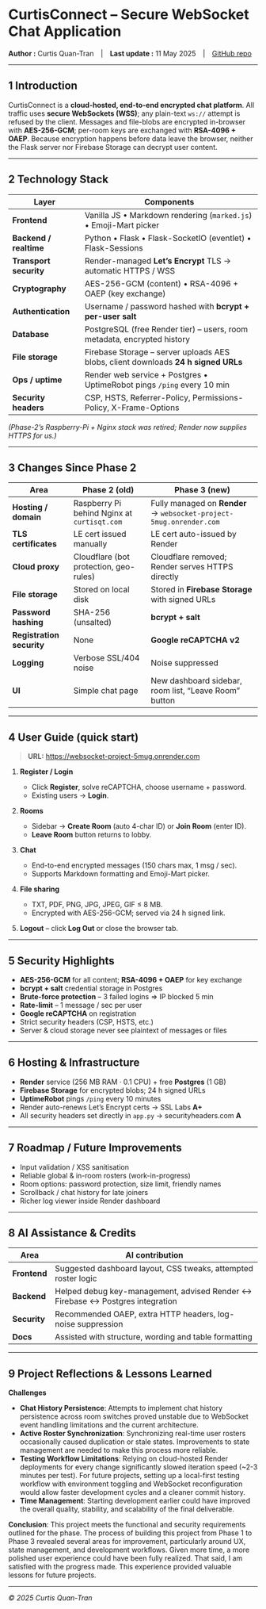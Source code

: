 # CurtisConnect – Secure WebSocket Chat Application  
**Author :** Curtis Quan-Tran | **Last update :** 11 May 2025 | [GitHub repo](https://github.com/curtisqt30/websocket-project)

---

## 1  Introduction  

CurtisConnect is a **cloud-hosted, end-to-end encrypted chat platform**. All traffic uses **secure WebSockets (WSS)**; any plain-text `ws://` attempt is refused by the client.  Messages and file-blobs are encrypted in-browser with **AES-256-GCM**; per-room keys are exchanged with **RSA-4096 + OAEP**. Because encryption happens before data leave the browser, neither the Flask server nor Firebase Storage can decrypt user content.

---

## 2  Technology Stack  

| Layer | Components |
|-------|------------|
| **Frontend** | Vanilla JS • Markdown rendering (`marked.js`) • Emoji-Mart picker |
| **Backend / realtime** | Python • Flask • Flask-SocketIO (eventlet) • Flask-Sessions |
| **Transport security** | Render-managed **Let’s Encrypt** TLS → automatic HTTPS / WSS |
| **Cryptography** | AES-256-GCM (content) • RSA-4096 + OAEP (key exchange) |
| **Authentication** | Username / password hashed with **bcrypt + per-user salt** |
| **Database** | PostgreSQL (free Render tier) – users, room metadata, encrypted history |
| **File storage** | Firebase Storage – server uploads AES blobs, client downloads **24 h signed URLs** |
| **Ops / uptime** | Render web service + Postgres • UptimeRobot pings `/ping` every 10 min |
| **Security headers** | CSP, HSTS, Referrer-Policy, Permissions-Policy, X-Frame-Options |

*(Phase-2’s Raspberry-Pi + Nginx stack was retired; Render now supplies HTTPS for us.)*

---

## 3  Changes Since Phase 2  

| Area | Phase 2 (old) | Phase 3 (new) |
|------|---------------|---------------|
| **Hosting / domain** | Raspberry Pi behind Nginx at `curtisqt.com` | Fully managed on **Render** → `websocket-project-5mug.onrender.com` |
| **TLS certificates** | LE cert issued manually | LE cert auto-issued by Render |
| **Cloud proxy** | Cloudflare (bot protection, geo-rules) | Cloudflare removed; Render serves HTTPS directly |
| **File storage** | Stored on local disk | Stored in **Firebase Storage** with signed URLs |
| **Password hashing** | SHA-256 (unsalted) | **bcrypt + salt** |
| **Registration security** | None | **Google reCAPTCHA v2** |
| **Logging** | Verbose SSL/404 noise | Noise suppressed |
| **UI** | Simple chat page | New dashboard sidebar, room list, “Leave Room” button |

--- 

## 4  User Guide (quick start)

> **URL:** <https://websocket-project-5mug.onrender.com>

1. **Register / Login**  
   * Click **Register**, solve reCAPTCHA, choose username + password.  
   * Existing users → **Login**.

2. **Rooms**  
   * Sidebar → **Create Room** (auto 4-char ID) or **Join Room** (enter ID).  
   * **Leave Room** button returns to lobby.

3. **Chat**  
   * End-to-end encrypted messages (150 chars max, 1 msg / sec).  
   * Supports Markdown formatting and Emoji-Mart picker.

4. **File sharing**  
   * TXT, PDF, PNG, JPG, JPEG, GIF ≤ 8 MB.  
   * Encrypted with AES-256-GCM; served via 24 h signed link.

5. **Logout** – click **Log Out** or close the browser tab.

---

## 5  Security Highlights  

* **AES-256-GCM** for all content; **RSA-4096 + OAEP** for key exchange  
* **bcrypt + salt** credential storage in Postgres  
* **Brute-force protection** – 3 failed logins ⇒ IP blocked 5 min  
* **Rate-limit** – 1 message / sec per user  
* **Google reCAPTCHA** on registration  
* Strict security headers (CSP, HSTS, etc.)  
* Server & cloud storage never see plaintext of messages or files

---

## 6  Hosting & Infrastructure  

* **Render** service (256 MB RAM · 0.1 CPU) + free **Postgres** (1 GB)  
* **Firebase Storage** for encrypted blobs; 24 h signed URLs  
* **UptimeRobot** pings `/ping` every 10 minutes  
* Render auto-renews Let’s Encrypt certs → SSL Labs **A+**  
* All security headers set directly in `app.py` → securityheaders.com **A**

---

## 7  Roadmap / Future Improvements  

* Input validation / XSS sanitisation  
* Reliable global & in-room rosters (work-in-progress)  
* Room options: password protection, size limit, friendly names  
* Scrollback / chat history for late joiners  
* Richer log viewer inside Render dashboard

---

## 8  AI Assistance & Credits  

| Area | AI contribution |
|------|-----------------|
| **Frontend** | Suggested dashboard layout, CSS tweaks, attempted roster logic |
| **Backend** | Helped debug key-management, advised Render ↔ Firebase ↔ Postgres integration |
| **Security** | Recommended OAEP, extra HTTP headers, log-noise suppression |
| **Docs** | Assisted with structure, wording and table formatting |

---

## 9  Project Reflections & Lessons Learned

**Challenges**
* **Chat History Persistence**: Attempts to implement chat history persistence across room switches proved unstable due to WebSocket event handling limitations and the current architecture.
* **Active Roster Synchronization**: Synchronizing real-time user rosters occasionally caused duplication or stale states. Improvements to state management are needed to make this process more reliable.  
* **Testing Workflow Limitations**: Relying on cloud-hosted Render deployments for every change significantly slowed iteration speed (~2-3 minutes per test). For future projects, setting up a local-first testing workflow with environment toggling and WebSocket reconfiguration would allow faster development cycles and a cleaner commit history.
* **Time Management**: Starting development earlier could have improved the overall quality, stability, and scalability of the final deliverable.


**Conclusion**: This project meets the functional and security requirements outlined for the phase. The process of building this project from Phase 1 to Phase 3 revealed several areas for improvement, particularly around UX, state management, and development workflows. Given more time, a more polished user experience could have been fully realized. That said, I am satisfied with the progress made. This experience provided valuable lessons for future projects.

---

*© 2025 Curtis Quan-Tran* 